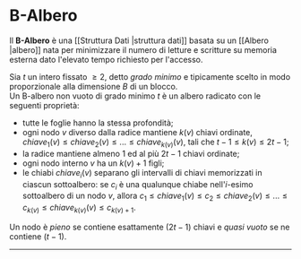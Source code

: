 # B-Albero #
Il **B-Albero** è una [[Struttura Dati |struttura dati]] basata su un [[Albero |albero]] nata per minimizzare il numero di letture e scritture su memoria esterna dato l'elevato tempo richiesto per l'accesso.<br />

Sia $t$ un intero fissato $\geq 2$, detto _grado minimo_ e tipicamente scelto in modo proporzionale alla dimensione $B$ di un blocco.<br />
Un B-albero non vuoto di grado minimo $t$ è un albero radicato con le seguenti proprietà:
- tutte le foglie hanno la stessa profondità;
- ogni nodo $v$ diverso dalla radice mantiene $k(v)$ chiavi ordinate, $chiave_{1}(v) \leq chiave_{2}(v) \leq ... \leq chiave_{k(v)}(v)$, tali che $t-1 \leq k(v) \leq 2t -1$;
- la radice mantiene almeno $1$ ed al più $2t-1$ chiavi ordinate;
- ogni nodo interno $v$ ha un $k(v) + 1$ figli;
- le chiabi $chiave_{i}(v)$ separano gli intervalli di chiavi memorizzati in ciascun sottoalbero: se $c_{i}$ è una qualunque chiabe nell'$i$-esimo sottoalbero di un nodo $v$, allora $c_{1} \leq chiave_{1}(v) \leq c_{2} \leq chiave_{2}(v) \leq ... \leq c_{k(v)} \leq chiave_{k(v)}(v) \leq c_{k(v) +1}$.
 
 Un nodo è _pieno_ se contiene esattamente $(2t-1)$ chiavi e _quasi vuoto_ se ne contiene $(t-1)$.
 
 ---------------------------------------------------------------